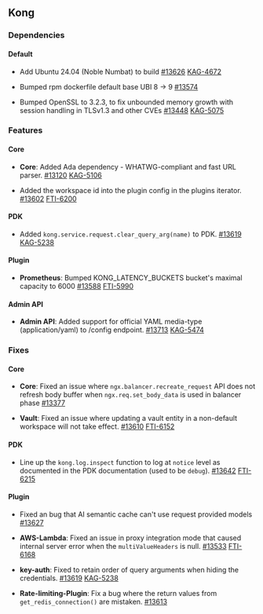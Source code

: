 ## Kong





### Dependencies
#### Default

- Add Ubuntu 24.04 (Noble Numbat) to build
 [#13626](https://github.com/Kong/kong/issues/13626)
 [KAG-4672](https://konghq.atlassian.net/browse/KAG-4672)

- Bumped rpm dockerfile default base UBI 8 -> 9
 [#13574](https://github.com/Kong/kong/issues/13574)


- Bumped OpenSSL to 3.2.3, to fix unbounded memory growth with session handling in TLSv1.3 and other CVEs
 [#13448](https://github.com/Kong/kong/issues/13448)
 [KAG-5075](https://konghq.atlassian.net/browse/KAG-5075)

### Features
#### Core

- **Core**: Added Ada dependency - WHATWG-compliant and fast URL parser.
 [#13120](https://github.com/Kong/kong/issues/13120)
 [KAG-5106](https://konghq.atlassian.net/browse/KAG-5106)

- Added the workspace id into the plugin config in the plugins iterator.
 [#13602](https://github.com/Kong/kong/issues/13602)
 [FTI-6200](https://konghq.atlassian.net/browse/FTI-6200)
#### PDK

- Added `kong.service.request.clear_query_arg(name)` to PDK.
 [#13619](https://github.com/Kong/kong/issues/13619)
 [KAG-5238](https://konghq.atlassian.net/browse/KAG-5238)
#### Plugin

- **Prometheus**: Bumped KONG_LATENCY_BUCKETS bucket's maximal capacity to 6000
 [#13588](https://github.com/Kong/kong/issues/13588)
 [FTI-5990](https://konghq.atlassian.net/browse/FTI-5990)
#### Admin API

- **Admin API**: Added support for official YAML media-type (application/yaml) to /config endpoint.
 [#13713](https://github.com/Kong/kong/issues/13713)
 [KAG-5474](https://konghq.atlassian.net/browse/KAG-5474)

### Fixes
#### Core

- **Core**: Fixed an issue where `ngx.balancer.recreate_request` API does not refresh body buffer when `ngx.req.set_body_data` is used in balancer phase
 [#13377](https://github.com/Kong/kong/issues/13377)


- **Vault**: Fixed an issue where updating a vault entity in a non-default workspace will not take effect.
 [#13610](https://github.com/Kong/kong/issues/13610)
 [FTI-6152](https://konghq.atlassian.net/browse/FTI-6152)
#### PDK

- Line up the `kong.log.inspect` function to log at `notice` level as documented
in the PDK documentation (used to be `debug`).
 [#13642](https://github.com/Kong/kong/issues/13642)
 [FTI-6215](https://konghq.atlassian.net/browse/FTI-6215)
#### Plugin

- Fixed an bug that AI semantic cache can't use request provided models
 [#13627](https://github.com/Kong/kong/issues/13627)


- **AWS-Lambda**: Fixed an issue in proxy integration mode that caused internal server error when the `multiValueHeaders` is null.
 [#13533](https://github.com/Kong/kong/issues/13533)
 [FTI-6168](https://konghq.atlassian.net/browse/FTI-6168)

- **key-auth**: Fixed to retain order of query arguments when hiding the credentials.
 [#13619](https://github.com/Kong/kong/issues/13619)
 [KAG-5238](https://konghq.atlassian.net/browse/KAG-5238)

- **Rate-limiting-Plugin**: Fix a bug where the return values from `get_redis_connection()` are mistaken.
 [#13613](https://github.com/Kong/kong/issues/13613)


